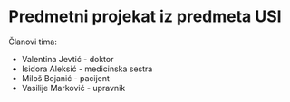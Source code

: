 # Predmetni projekat iz predmeta USI

Članovi tima:
* Valentina Jevtić - doktor
* Isidora Aleksić - medicinska sestra
* Miloš Bojanić - pacijent
* Vasilije Marković - upravnik
